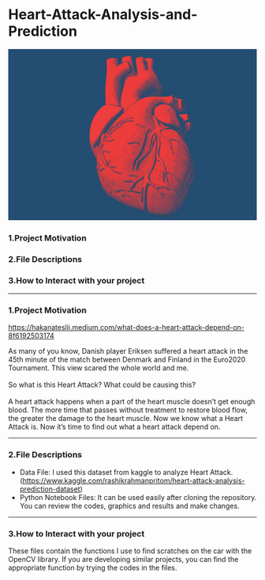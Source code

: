 # Heart-Attack-Analysis-and-Prediction
![alt text](https://github.com/hakanatesli/Heart-Attack-Analysis-and-Prediction/blob/main/images/medical-illustration-of-a-heart.jpg)
### 1.Project Motivation
### 2.File Descriptions
### 3.How to Interact with your project

--------------------------------------------------------------------------------------------------------------------------------
### 1.Project Motivation

https://hakanateslii.medium.com/what-does-a-heart-attack-depend-on-8f6192503174

As many of you know, Danish player Eriksen suffered a heart attack in the 45th minute of the match between Denmark and Finland in the Euro2020 Tournament. This view scared the whole world and me.<br />
<br />
So what is this Heart Attack? What could be causing this?<br />
<br />
A heart attack happens when a part of the heart muscle doesn’t get enough blood. The more time that passes without treatment to restore blood flow, the greater the damage to the heart muscle.
Now we know what a Heart Attack is. Now it’s time to find out what a heart attack depend on.

--------------------------------------------------------------------------------------------------------------------------------
### 2.File Descriptions

 * Data File: I used this dataset from kaggle to analyze Heart Attack.(https://www.kaggle.com/rashikrahmanpritom/heart-attack-analysis-prediction-dataset)
 * Python Notebook Files: It can be used easily after cloning the repository. You can review the codes, graphics and results and make changes.
 
--------------------------------------------------------------------------------------------------------------------------------
### 3.How to Interact with your project

These files contain the functions I use to find scratches on the car with the OpenCV library. If you are developing similar projects, you can find the appropriate function by trying the codes in the files.
